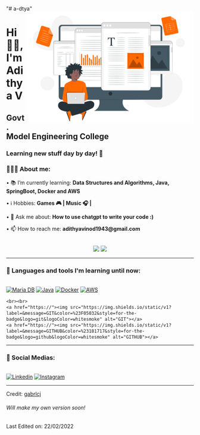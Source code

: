 "# a-dtya" 
<img align="right" src="https://raw.githubusercontent.com/gabrlcj/gabrlcj/2aa161dfb942e25ec84396721837dfccc98e08f2/Illustration.svg" alt="Illustration" title="Illustration Storyset" width=450/>
    
<h1 align="left">Hi 👋🏽, I'm Adithya V</h1>

<h2 align="left">Govt. Model Engineering College</h2>
<h3 align="left">Learning new stuff day by day! 🚀</h3>

<div align="left">
    <h3>👨🏽‍💻 About me:</h3>
        <p>• 📚 I’m currently learning: <b>Data Structures and Algorithms, Java, SpringBoot, Docker and AWS</b></p>
        <p>• ℹ️ Hobbies: <b>Games 🎮 | Music 🎧 | </b></p>
        <p>• 💬 Ask me about: <b>How to use chatgpt to write your code :)</b></p>
        <p>• 📫 How to reach me: <b>adithyavinod1943@gmail.com</b></p>
</div><br>
<div align="center">
    <img height="155em" src="https://github-readme-streak-stats.herokuapp.com?user=a-dtya&theme=synthwave&hide_border=true&date_format=M%20j%5B%2C%20Y%5D" />
    <img height="155em" src="https://github-readme-stats.vercel.app/api?username=a-dtya" />
</div>    

    
---

<div>
  <h3>🧰 Languages and tools I'm learning until now:</h3><br>
    <a href="https://"><img src="https://img.shields.io/badge/MariaDB-003545?style=for-the-badge&logo=mariadb&logoColor=white" alt="Maria DB"></a>
    <a href="https://"><img src="https://miro.medium.com/v2/resize:fit:1400/format:webp/1*h7OiiKMWuC6qX98-dmeQNA.png" alt="Java"></a>
    <a href="https://"><img src="https://www.opc-router.de/wp-content/uploads/2023/07/Docker_150x150px-01-01-01.png" alt="Docker"></a>
    <a href="https://"><img src="https://dxc.scene7.com/is/image/dxc/AWS_logo-1050x1050?qlt=90&wid=1200&ts=1733359889549&$square_desktop$&dpr=off" alt="AWS"></a>
    
    <br><br>
    <a href="https://"><img src="https://img.shields.io/static/v1?label=&message=GIT&color=%23F05032&style=for-the-badge&logo=git&logoColor=whitesmoke" alt="GIT"></a>
    <a href="https://"><img src="https://img.shields.io/static/v1?label=&message=GITHUB&color=%23181717&style=for-the-badge&logo=github&logoColor=whitesmoke" alt="GITHUB"></a>
</div>

___

<div>
  <h3>📱 Social Medias:</h3><br>
    <a href="https://www.linkedin.com/in/adithya-v-5a4b5022b/" target="_blank"><img src="https://img.shields.io/static/v1?label=&message=Linkedin&color=0A66C2&style=for-the-badge&logo=linkedin&logoColor=whitesmoke" alt="Linkedin"></a>
    <a href="https://www.instagram.com/scheewpid_/" target="_blank"><img src="https://img.shields.io/static/v1?label=&message=Instagram&color=lightpink&style=for-the-badge&logo=instagram&logoColor=black" alt="Instagram"></a>
</div>

------

Credit: [gabrlcj](https://github.com/gabrlcj)
<h6> Will make my own version soon! </h6>

Last Edited on: 22/02/2022
